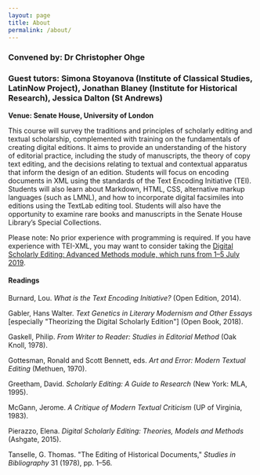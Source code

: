 ```yaml
---
layout: page
title: About
permalink: /about/
---
```


### Convened by: Dr Christopher Ohge

### Guest tutors: Simona Stoyanova (Institute of Classical Studies, LatinNow Project), Jonathan Blaney (Institute for Historical Research), Jessica Dalton (St Andrews)

**Venue: Senate House, University of London**

This course will survey the traditions and principles of scholarly editing and textual scholarship, complemented with training on the fundamentals of creating digital editions. It aims to provide an understanding of the history of editorial practice, including the study of manuscripts, the theory of copy text editing, and the decisions relating to textual and contextual apparatus that inform the design of an edition. Students will focus on encoding documents in XML using the standards of the Text Encoding Initiative (TEI). Students will also learn about Markdown, HTML, CSS, alternative markup languages (such as LMNL), and how to incorporate digital facsimiles into editions using the TextLab editing tool. Students will also have the opportunity to examine rare books and manuscripts in the Senate House Library’s Special Collections.

Please note: No prior experience with programming is required. If you have experience with TEI-XML, you may want to consider taking the [Digital Scholarly Editing: Advanced Methods module, which runs from 1–5 July 2019](https://bit.ly/lrbs-editing-adv).

#### Readings
Burnard, Lou. *What is the Text Encoding Initiative?* (Open Edition, 2014).

Gabler, Hans Walter. *Text Genetics in Literary Modernism and Other Essays* [especially "Theorizing the Digital Scholarly Edition"] (Open Book, 2018).

Gaskell, Philip. *From Writer to Reader: Studies in Editorial Method* (Oak Knoll, 1978).

Gottesman, Ronald and Scott Bennett, eds. *Art and Error: Modern Textual Editing* (Methuen, 1970).

Greetham, David. *Scholarly Editing: A Guide to Research* (New York: MLA, 1995).

McGann, Jerome. *A Critique of Modern Textual Criticism* (UP of Virginia, 1983).

Pierazzo, Elena. *Digital Scholarly Editing: Theories, Models and Methods* (Ashgate, 2015).

Tanselle, G. Thomas. "The Editing of Historical Documents," *Studies in Bibliography* 31 (1978), pp. 1–56.
